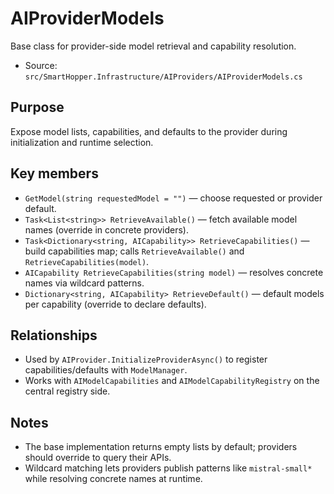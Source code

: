 # AIProviderModels

Base class for provider-side model retrieval and capability resolution.

- Source: `src/SmartHopper.Infrastructure/AIProviders/AIProviderModels.cs`

## Purpose

Expose model lists, capabilities, and defaults to the provider during initialization and runtime selection.

## Key members

- `GetModel(string requestedModel = "")` — choose requested or provider default.
- `Task<List<string>> RetrieveAvailable()` — fetch available model names (override in concrete providers).
- `Task<Dictionary<string, AICapability>> RetrieveCapabilities()` — build capabilities map; calls `RetrieveAvailable()` and `RetrieveCapabilities(model)`.
- `AICapability RetrieveCapabilities(string model)` — resolves concrete names via wildcard patterns.
- `Dictionary<string, AICapability> RetrieveDefault()` — default models per capability (override to declare defaults).

## Relationships

- Used by `AIProvider.InitializeProviderAsync()` to register capabilities/defaults with `ModelManager`.
- Works with `AIModelCapabilities` and `AIModelCapabilityRegistry` on the central registry side.

## Notes

- The base implementation returns empty lists by default; providers should override to query their APIs.
- Wildcard matching lets providers publish patterns like `mistral-small*` while resolving concrete names at runtime.
